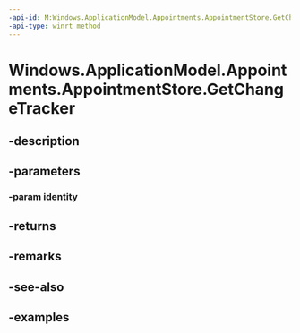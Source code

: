 ```yaml
---
-api-id: M:Windows.ApplicationModel.Appointments.AppointmentStore.GetChangeTracker(System.String)
-api-type: winrt method
---
```


<!-- Method syntax.
public AppointmentStoreChangeTracker AppointmentStore.GetChangeTracker(String identity)
-->

# Windows.ApplicationModel.Appointments.AppointmentStore.GetChangeTracker

## -description

## -parameters
### -param identity

## -returns

## -remarks

## -see-also

## -examples

